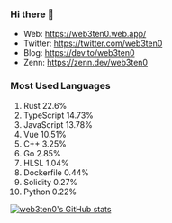 ### Hi there 👋

- Web: https://web3ten0.web.app/
- Twitter: https://twitter.com/web3ten0
- Blog: https://dev.to/web3ten0
- Zenn: https://zenn.dev/web3ten0

### Most Used Languages 

1. Rust 22.6%
2. TypeScript 14.73%
3. JavaScript 13.78%
4. Vue 10.51%
5. C++ 3.25%
6. Go 2.85%
7. HLSL 1.04%
8. Dockerfile 0.44%
9. Solidity 0.27%
10. Python 0.22%

<p>
  
  [![web3ten0's GitHub stats](https://github-readme-stats.vercel.app/api?username=web3ten0&count_private=true&show_icons=true&theme=jolly)](https://github.com/anuraghazra/github-readme-stats) &nbsp;
  
  
</p>


